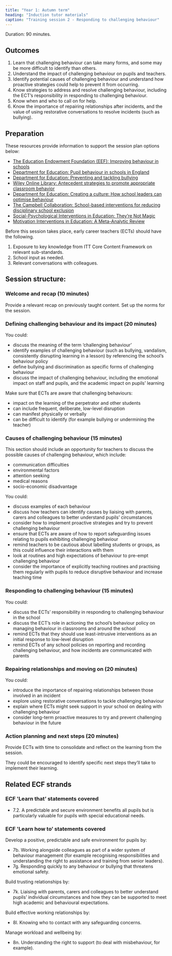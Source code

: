 ```yaml
---
title: "Year 1: Autumn term"
heading: "Induction tutor materials"
caption: "Training session 2 - Responding to challenging behaviour"
---
```


Duration: 90 minutes. 

## Outcomes 
1. Learn that challenging behaviour can take many forms, and some may be more difficult to identify than others.
2. Understand the impact of challenging behaviour on pupils and teachers.
3. Identify potential causes of challenging behaviour and understand how proactive strategies could help to prevent it from occurring.
4. Know strategies to address and resolve challenging behaviour, including the ECT’s responsibility in responding to challenging behaviour.
5. Know when and who to call on for help.
6. Know the importance of repairing relationships after incidents, and the value of using restorative conversations to resolve incidents (such as bullying).

## Preparation 

These resources provide information to support the session plan options below: 

- [The Education Endowment Foundation (EEF): Improving behaviour in schools](https://educationendowmentfoundation.org.uk/education-evidence/guidance-reports/behaviour)
- [Department for Education: Pupil behaviour in schools in England](https://assets.publishing.service.gov.uk/government/uploads/system/uploads/attachment_data/file/184078/DFE-RR218.pdf)
- [Department for Education: Preventing and tackling bullying](https://assets.publishing.service.gov.uk/government/uploads/system/uploads/attachment_data/file/1069688/Preventing_and_tackling_bullying_advice.pdf)
- [Wiley Online Library: Antecedent strategies to promote appropriate classroom behavior](https://onlinelibrary.wiley.com/doi/abs/10.1002/pits.20206)
- [Department for Education: Creating a culture: How school leaders can optimise behaviour](https://assets.publishing.service.gov.uk/government/uploads/system/uploads/attachment_data/file/602487/Tom_Bennett_Independent_Review_of_Behaviour_in_Schools.pdf)
- [The Campbell Collaboration: School-based interventions for reducing disciplinary school exclusion](https://www.campbellcollaboration.org/better-evidence/reducing-school-exclusion-school-based-interventions.html)
- [Social-Psychological Interventions in Education: They’re Not Magic](https://journals.sagepub.com/doi/10.3102/0034654311405999)
- [Motivation Interventions in Education: A Meta-Analytic Review](https://journals.sagepub.com/doi/10.3102/0034654315617832)

Before this session takes place, early career teachers (ECTs) should have the following.

1. Exposure to key knowledge from ITT Core Content Framework on relevant sub-standards.
2. School input as needed.
3. Relevant conversations with colleagues.

## Session structure: 

### Welcome and recap (10 minutes)

Provide a relevant recap on previously taught content. Set up the norms for the session.

### Defining challenging behaviour and its impact (20 minutes)

You could:

- discuss the meaning of the term ‘challenging behaviour’
- identify examples of challenging behaviour (such as bullying, vandalism, consistently disrupting learning in a lesson) by referencing the school’s behaviour policy
- define bullying and discrimination as specific forms of challenging behaviour
- discuss the impact of challenging behaviour, including the emotional impact on staff and pupils, and the academic impact on pupils’ learning

Make sure that ECTs are aware that challenging behaviours:

- impact on the learning of the perpetrator and other students
- can include frequent, deliberate, low-level disruption
- can manifest physically or verbally
- can be difficult to identify (for example bullying or undermining the teacher)

### Causes of challenging behaviour (15 minutes)  

This section should include an opportunity for teachers to discuss the possible causes of challenging behaviour, which include:

- communication difficulties
- environmental factors
- attention seeking
- medical reasons
- socio-economic disadvantage

You could:

- discuss examples of each behaviour
- discuss how teachers can identify causes by liaising with parents, carers and colleagues to better understand pupils’ circumstances
- consider how to implement proactive strategies and try to prevent challenging behaviour
- ensure that ECTs are aware of how to report safeguarding issues relating to pupils exhibiting challenging behaviour
- remind teachers to be cautious about labelling students or groups, as this could influence their interactions with them
- look at routines and high expectations of behaviour to pre-empt challenging behaviour
- consider the importance of explicitly teaching routines and practising them regularly with pupils to reduce disruptive behaviour and increase teaching time

### Responding to challenging behaviour (15 minutes)

You could:

- discuss the ECTs’ responsibility in responding to challenging behaviour in the school
- discuss the ECT’s role in actioning the school’s behaviour policy on managing behaviour in classrooms and around the school
- remind ECTs that they should use least-intrusive interventions as an initial response to low-level disruption
- remind ECTs of any school policies on reporting and recording challenging behaviour, and how incidents are communicated with parents

### Repairing relationships and moving on (20 minutes)

You could:

- introduce the importance of repairing relationships between those involved in an incident
- explore using restorative conversations to tackle challenging behaviour
- explain where ECTs might seek support in your school on dealing with challenging behaviour
- consider long-term proactive measures to try and prevent challenging behaviour in the future

### Action planning and next steps (20 minutes)  

Provide ECTs with time to consolidate and reflect on the learning from the session.  

They could be encouraged to identify specific next steps they’ll take to implement their learning. 

## Related ECF strands 

### ECF 'Learn that’ statements covered

- 7.2. A predictable and secure environment benefits all pupils but is particularly valuable for pupils with special educational needs.

### ECF 'Learn how to’ statements covered

Develop a positive, predictable and safe environment for pupils by:

- 7b. Working alongside colleagues as part of a wider system of behaviour management (for example recognising responsibilities and understanding the right to assistance and training from senior leaders).
- 7g. Responding quickly to any behaviour or bullying that threatens emotional safety.

Build trusting relationships by:

- 7k. Liaising with parents, carers and colleagues to better understand pupils’ individual circumstances and how they can be supported to meet high academic and behavioural expectations.

Build effective working relationships by:

- 8l. Knowing who to contact with any safeguarding concerns.

Manage workload and wellbeing by:

- 8n. Understanding the right to support (to deal with misbehaviour, for example).